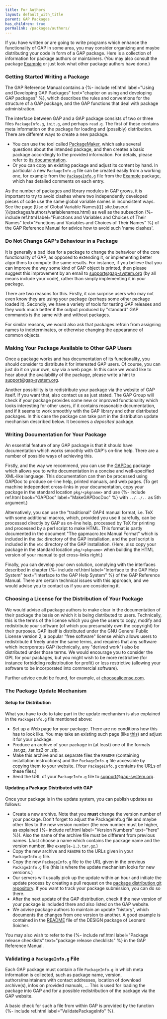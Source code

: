 ```yaml
---
title: For Authors
layout: default_with_title
parent: GAP Packages
has_children: true
permalink: /packages/authors/
---
```


If you have written or are going to write programs which enhance the
functionality of GAP in some area, you may consider
organizing and maybe distributing your code in form of a GAP
package. Here is a collection of information for package
authors or maintainers.
(You may also consult the package
[Example](https://gap-packages.github.io/example) or just look what other
package authors have done.)

### Getting Started Writing a Package

The GAP Reference Manual contains a
{%- include ref.html label="Using and Developing GAP Packages" text="chapter on using and developing GAP packages" %},
which describes the rules and conventions for the structure of a GAP package,
and the GAP functions that deal with package administration.

The interface between GAP and a GAP
package consists of two or three files `PackageInfo.g`,
`init.g`, and perhaps `read.g`. The first of these contains
meta information on the package for loading and (possibly) distribution.
There are different ways to create a new package.

- You can use the tool called
  [PackageMaker](https://github.com/gap-system/PackageMaker), which
  asks several questions about the intended package, and then creates a basic
  package accordingly to the provided information. For details, please refer to
  [its documentation](https://github.com/gap-system/PackageMaker).
- Or you can copy an existing package and adjust its content by hand.
  In particular a new `PackageInfo.g` file can be created easily
  from a working one, for example from the
  [`PackageInfo.g`](https://gap-packages.github.io/example/PackageInfo.g)
  file from the [Example](https://gap-packages.github.io/example) package, which
  has detailed comments on each entry.


As the number of packages and library modules in GAP grows, it is important to
try to avoid clashes where two independently developed pieces of code use the
same global  variable names in inconsistent ways.  See the page
[Use of Global Variable Names]({{ site.baseurl }}/packages/authors/variablenames.html)
as well as the subsection
{%- include ref.html label="Functions and Variables and Choices of Their Names" text="Functions and Variables and Choices of Their Names" %}
of the GAP Reference Manual
for advice how to avoid such 'name clashes'.

### Do Not Change GAP's Behaviour in a Package

It is generally a bad idea for a package to change the behaviour of
the core functionality of GAP, as opposed to extending it,
or implementing better algorithms to compute the same results. For instance,
if you believe that you can improve the way some kind of GAP
object is printed, then please suggest this improvement by an email to
<support@gap-system.org> (by all means
include your code), rather than simply implementing it in your package.

There are two reasons for this. Firstly, it can surprise users who may not
even know they are using your package (perhaps some other package loaded it).
Secondly, we have a variety of tools for testing GAP releases
and they work much better if the output produced by "standard"
GAP commands is the same with and without packages.

For similar reasons, we would also ask that packages refrain from assigning
names to indeterminates, or otherwise changing the appearance of common
objects.

### Making Your Package Available to Other GAP Users

Once a package works and has documentation of its functionality, you
should consider to distribute it for interested GAP
users. Of course, you can just do it on your own, say via a web page.
In this case we would like to hear about the availability of the
package, please write a hint to <support@gap-system.org>.

Another possibility is to redistribute your package via the website
of GAP itself. If you want that, also contact us as
just stated. The GAP Group will check if your package
provides some new or improved functionality which looks interesting for
other users, if it contains  reasonable documentation, and if it seems
to work smoothly with the GAP library and other
distributed packages. In this case the package can take part in the
distribution update mechanism described below. It becomes a
<em>deposited</em> package.

### Writing Documentation for Your Package

An  essential feature  of any GAP package is  that it
should   have   documentation  which   works   smoothly  with
GAP's on-line  help. There  are a number  of possible
ways of achieving this.

Firstly, and the way we recommend, you can use the
[GAPDoc](http://www.math.rwth-aachen.de/~Frank.Luebeck/GAPDoc) package
which allows you to write documentation in a concise and well-specified
XML-like language. This documentation can then be processed using GAPDoc to
produce on-line help, printed manuals, and web pages.
(To get machine independent cross-links in your documentation, copy
your package in the standard location `pkg/<pkgname>`
and use {%- include ref.html book="GAPDoc" label="MakeGAPDocDoc" %}
with `../../..` as 5th argument.)

Alternatively, you can use the "traditional" GAP4 manual format, i.e. TeX
with some additional macros, which, provided you use it carefully, can be
processed directly by GAP as on-line help, processed
by TeX for printing and processed by a perl script
to make HTML. This format is partly
documented in the document "The gapmacro.tex Manual Format"
which is included in the
`doc` directory of the GAP installation,
and the perl script is included in the
`etc` directory of the GAP installation.
(Here, also copy your package in the standard location
`pkg/<pkgname>` when building the HTML
version of your manual to get cross-links right.)

Finally, you can develop your own solution, complying with the interfaces
described in chapter
{%- include ref.html label="Interface to the GAP Help System" text="Interface to the GAP Help System" %}
of the GAP Reference Manual. There are
certain technical issues with this approach, and we would advise you to
contact us if you are considering it.

### Choosing a License for the Distribution of Your Package

We would advise all package authors to make clear in the documentation of
their package the basis on which it is being distributed to users.
Technically, this is the terms of the license which you give the users to
copy, modify and redistribute
your software (of which you presumably own the copyright) for their purposes.
GAP itself is distributed under the GNU General Public License version 2, a popular
"free software" license which allows users to redistribute it freely under the
same terms, and requires that any software which incorporates GAP
(technically, any "derived work") also be distributed under those terms. We
would encourage you to consider the GPL for your packages, but you might wish
to be more restrictive (for instance forbidding redistribution for profit) or
less restrictive (allowing your software to be incorporated into commercial
software).

Further advice could be found, for example, at [choosealicense.com](http://choosealicense.com/).

### The Package Update Mechanism

#### Setup for Distribution

What you have to do to take part in the update mechanism is
also explained in the `PackageInfo.g` file mentioned above:

- Set up a Web page for your package. There are no conditions how this
  has to look like. You may take an existing such page (like [this](http://www.math.rwth-aachen.de/~Frank.Luebeck/EDIM)) and
  adjust it for your package.
- Produce an archive of your package in (at least) one of the formats
  .tar.gz, .tar.bz2 or .zip.
- Make this archive and as separate files the `README`
  (containing installation instructions) and the `PackageInfo.g`
  file accessible by copying them to your website. (Your
  `PackageInfo.g`  contains the URLs of these files.)
- Send the URL of your `PackageInfo.g` file to <support@gap-system.org>.

#### Updating a Package Distributed with GAP

Once your package is in the update system, you can  publish
updates as follows:

- Create a new archive. Note that you **must** change the
  version number of your package. Don't forget to adjust the PackageInfo.g
  file and maybe other files to the new version number (the new number must be
  higher, as explained {%- include ref.html label="Version Numbers" text="here" %}). Also the
  name of the archive file must be different from previous names.
  (Just choose a name
  which contains the package name and the version number, like
  `example-1.3.tar.gz`.)
- Copy the new archive  and `README` to the URLs given in your
  `PackageInfo.g` file.
- Copy the new `PackageInfo.g` file to the URL given in the
  previous `PackageInfo.g` file (this is where the update
  mechanism looks for new versions.)
- Our servers will usually pick up the update within an hour and
  initiate the update process by creating a pull request on the
  [package distribution git repository](https://github.com/gap-system/PackageDistro/).
  If you want to track your package submission, you can do so there.
- After the next update of the GAP distribution, check if the new version of
  your package is included there and also listed on the GAP website.
- We advise package authors to maintain an update "history",
  which documents the changes from one version to another.
  A good example is contained in the
  [README](https://github.com/gap-packages/grape/blob/master/CHANGES.md)
  file of the DESIGN package of Leonard Soicher.


You may also wish to refer to the
{%- include ref.html label="Package release checklists" text="package release checklists" %}
in the GAP Reference Manual.

### Validating a `PackageInfo.g` File

Each GAP package must contain a file
`PackageInfo.g` in which meta information is collected, such as
package name, version, authors/maintainers with contact addresses, location
of download archive(s), infos on provided manuals, ...
This is used for loading the package into GAP and for a possible
redistribution of the package via the GAP website.

A basic check for such a file from within GAP is provided by the function
{%- include ref.html label="ValidatePackageInfo" %}.
